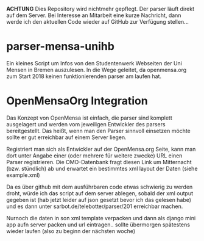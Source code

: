 **ACHTUNG**
Dies Repository wird nichtmehr gepflegt. Der parser läuft direkt auf dem Server. Bei Interesse an Mitarbeit eine kurze Nachricht, dann werde ich den aktuellen Code wieder auf GitHub zur Verfügung stellen...

# parser-mensa-unihb
Ein kleines Script um Infos von den Studentenwerk Webseiten der Uni Mensen in Bremen auszulesen. In die Wege geleitet, da openmensa.org zum Start 2018 keinen funktionierenden parser am laufen hat.


# OpenMensaOrg Integration
Das Konzept von OpenMensa ist einfach, die parser sind komplett ausgelagert und
werden vom jeweiligen Entwickler des parsers bereitgestellt. Das heißt, wenn
man den Parser sinnvoll einsetzen möchte sollte er gut erreichbar auf einem
Server liegen.

Registriert man sich als Entwickler auf der OpenMensa.org Seite, kann man dort
unter Angabe einer (oder mehrere für weitere zwecke) URL einen Parser
registrieren. Die OMO-Datenbank fragt diesen Link um Mitternacht (bzw.
stündlich) ab und erwartet ein bestimmtes xml layout der Daten (siehe
example.xml)

Da es über github mit dem ausführbaren code etwas schwierig zu werden droht,
würde ich das script auf dem server ablegen, sobald der xml output gegeben ist
(hab jetzt leider auf json gesetzt bevor ich das gelesen habe) und es dann
unter sarbot.de/telebotter/parser/201 erreichbar machen.


Nurnoch die daten in son xml template verpacken und dann als django mini app
aufn server packen und url eintragen.. sollte übermorgen spätestens wieder
laufen (also zu beginn der nächsten woche) 

